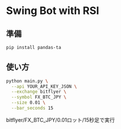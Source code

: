 # Swing Bot with RSI

## 準備
```bash
pip install pandas-ta
```

## 使い方

```bash
python main.py \
  --api YOUR_API_KEY_JSON \
  --exchange bitflyer \
  --symbol FX_BTC_JPY \
  --size 0.01 \
  --bar_seconds 15
```

bitflyer/FX_BTC_JPY/0.01ロット/15秒足で実行


